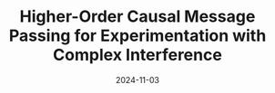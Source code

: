 ---
title: Higher-Order Causal Message Passing for Experimentation with Complex Interference
authors:
- Mohsen Bayati
- Yuwei Luo
- William Overman
- Sadegh Shirani
- Ruoxuan Xiong
date: '2024-11-03'
publishDate: '2024-11-03'
publication_types:
- paper-conference
publication: '*NeurIPS 2024*'
featured: true
links:
- name: URL
  url: https://arxiv.org/abs/2411.00945
image:
  caption: 'Performance of our HO-CMP estimator compared to a standard baseline at predicting ground truth in an experiment with increasing treatment allocation.'
focal_point: ''
preview_only: false
---